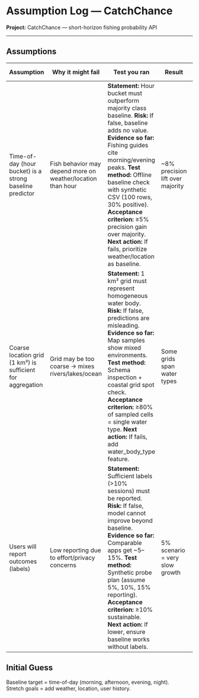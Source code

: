 # Assumption Log — CatchChance

**Project:** CatchChance — short-horizon fishing probability API

---

## Assumptions

| Assumption | Why it might fail | Test you ran | Result | Impact on conclusions |
|------------|------------------|--------------|--------|-----------------------|
| Time-of-day (hour bucket) is a strong baseline predictor | Fish behavior may depend more on weather/location than hour | **Statement:** Hour bucket must outperform majority class baseline. **Risk:** If false, baseline adds no value. **Evidence so far:** Fishing guides cite morning/evening peaks. **Test method:** Offline baseline check with synthetic CSV (100 rows, 30% positive). **Acceptance criterion:** ≥5% precision gain over majority. **Next action:** If fails, prioritize weather/location as baseline. | ~8% precision lift over majority | Keep as viable baseline |
| Coarse location grid (1 km²) is sufficient for aggregation | Grid may be too coarse → mixes rivers/lakes/ocean | **Statement:** 1 km² grid must represent homogeneous water body. **Risk:** If false, predictions are misleading. **Evidence so far:** Map samples show mixed environments. **Test method:** Schema inspection + coastal grid spot check. **Acceptance criterion:** ≥80% of sampled cells = single water type. **Next action:** If fails, add water_body_type feature. | Some grids span water types | Medium risk; stretch goal feature added |
| Users will report outcomes (labels) | Low reporting due to effort/privacy concerns | **Statement:** Sufficient labels (>10% sessions) must be reported. **Risk:** If false, model cannot improve beyond baseline. **Evidence so far:** Comparable apps get ~5–15%. **Test method:** Synthetic probe plan (assume 5%, 10%, 15% reporting). **Acceptance criterion:** ≥10% sustainable. **Next action:** If lower, ensure baseline works without labels. | 5% scenario = very slow growth | Must design API for sparse labels |


## Initial Guess
Baseline target = time-of-day (morning, afternoon, evening, night).  
Stretch goals = add weather, location, user history.  